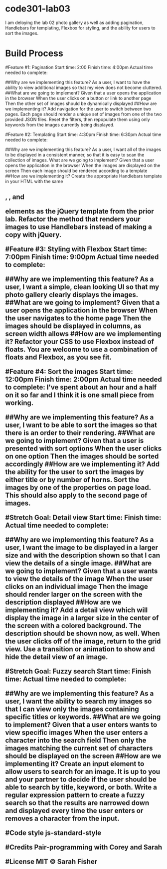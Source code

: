 # code301-lab03
I am deloying the lab 02 photo gallery as well as adding pagination, Handlebars for templating, Flexbox for styling, and the ability for users to sort the images.

# Build Process

#Feature #1: Pagination
Start time: 2:00
Finish time: 4:00pm
Actual time needed to complete: 

##Why are we implementing this feature?
As a user, I want to have the ability to view additional images so that my view does not become cluttered.
##What are we going to implement?
Given that a user opens the application in the browser
When the user clicks on a button or link to another page
Then the other set of images should be dynamically displayed
##How are we implementing it?
Add navigation for the user to switch between two pages. Each page should render a unique set of images from one of the two provided JSON files.
Reset the filters, then repopulate them using only keywords from the images currently being displayed.

#Feature #2: Templating
Start time: 4:30pm
Finish time: 6:30pm
Actual time needed to complete:

##Why are we implementing this feature?
As a user, I want all of the images to be displayed in a consistent manner, so that it is easy to scan the collection of images.
What are we going to implement?
Given that a user opens the application in the browser
When the images are displayed on the screen
Then each image should be rendered according to a template
##How are we implementing it?
Create the appropriate Handlebars template in your HTML with the same <h2>, <img>, and <p> elements as the jQuery template from the prior lab.
Refactor the method that renders your images to use Handlebars instead of making a copy with jQuery.
  
  
#Feature #3: Styling with Flexbox
Start time: 7:00pm
Finish time: 9:00pm
Actual time needed to complete:

##Why are we implementing this feature?
As a user, I want a simple, clean looking UI so that my photo gallery clearly displays the images.
##What are we going to implement?
Given that a user opens the application in the browser
When the user navigates to the home page
Then the images should be displayed in columns, as screen width allows
##How are we implementing it?
Refactor your CSS to use Flexbox instead of floats. You are welcome to use a combination of floats and Flexbox, as you see fit.


#Feature #4: Sort the images
Start time: 12:00pm
Finish time: 2:00pm
Actual time needed to complete: I've spent about an hour and a half on it so far and I think it is one small piece from working.

##Why are we implementing this feature?
As a user, I want to be able to sort the images so that there is an order to their rendering.
##What are we going to implement?
Given that a user is presented with sort options
When the user clicks on one option
Then the images should be sorted accordingly
##How are we implementing it?
Add the ability for the user to sort the images by either title or by number of horns.
Sort the images by one of the properties on page load. This should also apply to the second page of images.

#Stretch Goal: Detail view
Start time: 
Finish time: 
Actual time needed to complete: 

##Why are we implementing this feature?
As a user, I want the image to be displayed in a larger size and with the description shown so that I can view the details of a single image.
##What are we going to implement?
Given that a user wants to view the details of the image
When the user clicks on an individual image
Then the image should render larger on the screen with the description displayed
##How are we implementing it?
Add a detail view which will display the image in a larger size in the center of the screen with a colored background.
The description should be shown now, as well.
When the user clicks off of the image, return to the grid view.
Use a transition or animation to show and hide the detail view of an image.

#Stretch Goal: Fuzzy search
Start time: 
Finish time: 
Actual time needed to complete: 

##Why are we implementing this feature?
As a user, I want the ability to search my images so that I can view only the images containing specific titles or keywords.
##What are we going to implement?
Given that a user enters wants to view specific images
When the user enters a character into the search field
Then only the images matching the current set of characters should be displayed on the screen
##How are we implementing it?
Create an input element to allow users to search for an image. It is up to you and your partner to decide if the user should be able to search by title, keyword, or both.
Write a regular expression pattern to create a fuzzy search so that the results are narrowed down and displayed every time the user enters or removes a character from the input.

#Code style
js-standard-style

#Credits
Pair-programming with Corey and Sarah

#License
MIT © Sarah Fisher
